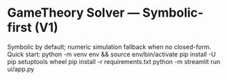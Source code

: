 
# GameTheory Solver — Symbolic-first (V1)
Symbolic by default; numeric simulation fallback when no closed-form.
Quick start:
  python -m venv env && source env/bin/activate
  pip install -U pip setuptools wheel
  pip install -r requirements.txt
  python -m streamlit run ui/app.py
